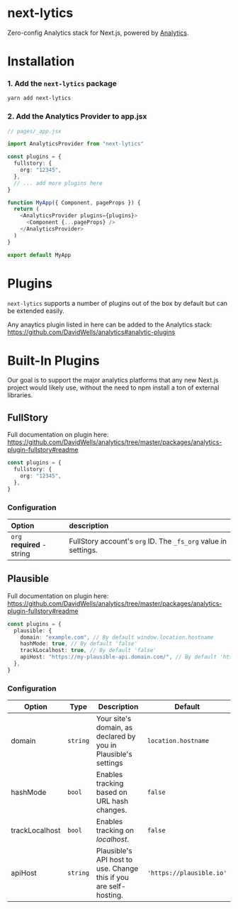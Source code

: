 # next-lytics

Zero-config Analytics stack for Next.js, powered by [Analytics](https://github.com/DavidWells/analytics).

# Installation

### 1. Add the `next-lytics` package

```sh
yarn add next-lytics
```

### 2. Add the Analytics Provider to app.jsx

```ts
// pages/_app.jsx

import AnalyticsProvider from "next-lytics"

const plugins = {
  fullstory: {
    org: "12345",
  },
  // ... add more plugins here
}

function MyApp({ Component, pageProps }) {
  return (
    <AnalyticsProvider plugins={plugins}>
      <Component {...pageProps} />
    </AnalyticsProvider>
  )
}

export default MyApp
```

# Plugins

`next-lytics` supports a number of plugins out of the box by default but can be extended easily.

Any anaytics plugin listed in here can be added to the Analytics stack: https://github.com/DavidWells/analytics#analytic-plugins

<!-- # Adding a Custom Plugin

Just install the plugin and add it to your plugins config:

```sh
yarn add analytics-custom-plugin
```

```ts
import CustomPlugin from "analytics-custom-plugin"

const plugins = {
  CustomPlugin: {
    id: "xyz",
    // ... config
  },
}
``` -->

# Built-In Plugins

Our goal is to support the major analytics platforms that any new Next.js project would likely use, without the need to npm install a ton of external libraries.

<!-- ## Amplitude

Full documentation on plugin here: https://github.com/DavidWells/analytics/tree/master/packages/analytics-plugin-amplitude

```ts
const plugins = {
  amplitude: {
    apiKey: "token",
  },
}
```

| Option                              | description               |
| :---------------------------------- | :------------------------ |
| `apiKey` <br/>**required** - string | Amplitude project API key |
| `options` <br/> - object            | Amplitude SDK options     | -->

<!-- ## Google Analytics

Full documentation on plugin here: https://github.com/DavidWells/analytics/tree/master/packages/analytics-plugin-google-analytics

```ts
const plugins = {
  googleTagManager: {
    trackingId: "UA-1234567",
  },
}
```

### Configuration

| Option                                                 | description                                                                                                                                                                              |
| :----------------------------------------------------- | :--------------------------------------------------------------------------------------------------------------------------------------------------------------------------------------- |
| `trackingId` <br/>**required** - string                | Google Analytics site tracking Id                                                                                                                                                        |
| `debug` <br/>_optional_ - boolean                      | Enable Google Analytics debug mode                                                                                                                                                       |
| `anonymizeIp` <br/>_optional_ - boolean                | Enable [Anonymizing IP addresses](https://bit.ly/3c660Rd) sent to Google Analytics. [See details below](#anonymize-visitor-ips)                                                          |
| `customDimensions` <br/>_optional_ - object            | Map [Custom dimensions](https://bit.ly/3c5de88) to send extra information to Google Analytics. [See details below](#using-ga-custom-dimensions)                                          |
| `resetCustomDimensionsOnPage` <br/>_optional_ - object | Reset custom dimensions by key on analytics.page() calls. Useful for single page apps.                                                                                                   |
| `setCustomDimensionsToPage` <br/>_optional_ - boolean  | Mapped dimensions will be set to the page & sent as properties of all subsequent events on that page. If false, analytics will only pass custom dimensions as part of individual events  |
| `instanceName` <br/>_optional_ - string                | Custom tracker name for google analytics. Use this if you need multiple googleAnalytics scripts loaded                                                                                   |
| `customScriptSrc` <br/>_optional_ - string             | Custom URL for google analytics script, if proxying calls                                                                                                                                |
| `cookieConfig` <br/>_optional_ - object                | Additional cookie properties for configuring the [ga cookie](https://developers.google.com/analytics/devguides/collection/analyticsjs/cookies-user-id#configuring_cookie_field_settings) |
| `tasks` <br/>_optional_ - object                       | [Set custom google analytic tasks](https://developers.google.com/analytics/devguides/collection/analyticsjs/tasks)                                                                       | -->

<!-- ## Google Tag Manager

Full documentation on plugin here: https://github.com/DavidWells/analytics/tree/master/packages/analytics-plugin-google-tag-manager

```ts
const plugins = {
  googleTagManager: {
    containerId: "GTM-123xyz",
  },
}
```

### Configuration

| Option                                     | description                                                    |
| :----------------------------------------- | :------------------------------------------------------------- |
| `containerId` <br/>**required** - string   | The Container ID uniquely identifies the GTM Container.        |
| `dataLayerName` <br/>_optional_ - string   | The optional name for dataLayer-object. Defaults to dataLayer. |
| `customScriptSrc` <br/>_optional_ - string | Load Google Tag Manager script from a custom source            |
| `preview` <br/>_optional_ - string         | The preview-mode environment                                   |
| `auth` <br/>_optional_ - string            | The preview-mode authentication credentials                    | -->

## FullStory

Full documentation on plugin here: https://github.com/DavidWells/analytics/tree/master/packages/analytics-plugin-fullstory#readme

```ts
const plugins = {
  fullstory: {
    org: "12345",
  },
}
```

### Configuration

| Option                           | description                                                    |
| :------------------------------- | :------------------------------------------------------------- |
| `org` <br/>**required** - string | FullStory account's `org` ID. The `_fs_org` value in settings. |

## Plausible

Full documentation on plugin here: https://github.com/DavidWells/analytics/tree/master/packages/analytics-plugin-fullstory#readme

```ts
const plugins = {
  plausible: {
    domain: "example.com", // By default window.location.hostname
    hashMode: true, // By default 'false'
    trackLocalhost: true, // By default 'false'
    apiHost: "https://my-plausible-api.domain.com/", // By default 'https://plausible.io'
  },
}
```

### Configuration

| Option         | Type     | Description                                                       | Default                  |
| -------------- | -------- | ----------------------------------------------------------------- | ------------------------ |
| domain         | `string` | Your site's domain, as declared by you in Plausible's settings    | `location.hostname`      |
| hashMode       | `bool`   | Enables tracking based on URL hash changes.                       | `false`                  |
| trackLocalhost | `bool`   | Enables tracking on _localhost_.                                  | `false`                  |
| apiHost        | `string` | Plausible's API host to use. Change this if you are self-hosting. | `'https://plausible.io'` |
